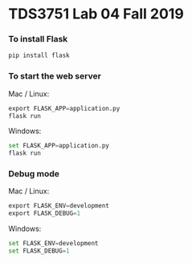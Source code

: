 # TDS3751 Lab 04 Fall 2019

### To install Flask
```python
pip install flask
```

### To start the web server
Mac / Linux:
```python
export FLASK_APP=application.py
flask run
```

Windows:
```python
set FLASK_APP=application.py
flask run
```

### Debug mode
Mac / Linux:
```python
export FLASK_ENV=development
export FLASK_DEBUG=1
```

Windows:
```python
set FLASK_ENV=development
set FLASK_DEBUG=1
```

